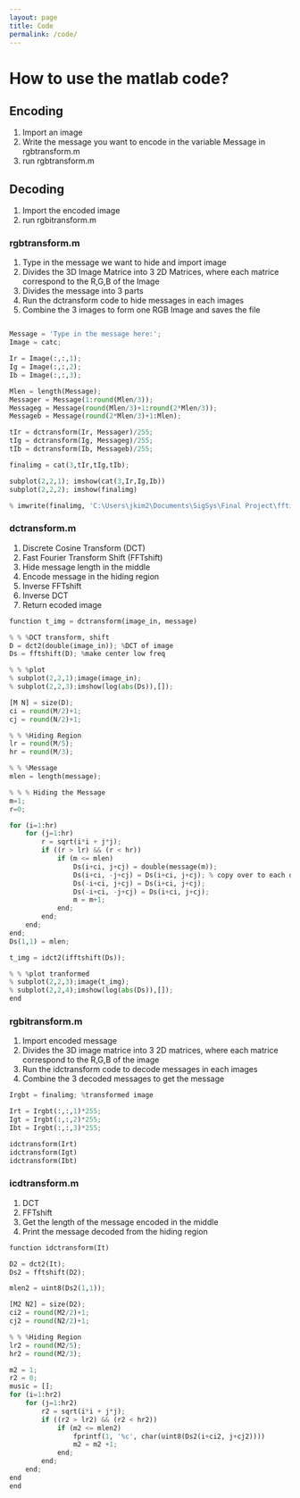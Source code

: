 ```yaml
---
layout: page
title: Code
permalink: /code/
---
```

# How to use the matlab code?

## Encoding
1. Import an image
2. Write the message you want to encode in the variable Message in rgbtransform.m
3. run rgbtransform.m

## Decoding
1. Import the encoded image
2. run rgbitransform.m



### rgbtransform.m
1. Type in the message we want to hide and import image
2. Divides the 3D Image Matrice into 3 2D Matrices, where each matrice correspond to the R,G,B of the Image
3. Divides the message into 3 parts
4. Run the dctransform code to hide messages in each images
5. Combine the 3 images to form one RGB Image and saves the file

```python

Message = 'Type in the message here:';
Image = catc;

Ir = Image(:,:,1);
Ig = Image(:,:,2);
Ib = Image(:,:,3);

Mlen = length(Message);
Messager = Message(1:round(Mlen/3));
Messageg = Message(round(Mlen/3)+1:round(2*Mlen/3));
Messageb = Message(round(2*Mlen/3)+1:Mlen);

tIr = dctransform(Ir, Messager)/255;
tIg = dctransform(Ig, Messageg)/255;
tIb = dctransform(Ib, Messageb)/255;

finalimg = cat(3,tIr,tIg,tIb);

subplot(2,2,1); imshow(cat(3,Ir,Ig,Ib))
subplot(2,2,2); imshow(finalimg)

% imwrite(finalimg, 'C:\Users\jkim2\Documents\SigSys\Final Project\fftimage.jpg')
```



### dctransform.m
1. Discrete Cosine Transform (DCT)
2. Fast Fourier Transform Shift (FFTshift)
3. Hide message length in the middle
4. Encode message in the hiding region
5. Inverse FFTshift
6. Inverse DCT
7. Return ecoded image

```python
function t_img = dctransform(image_in, message)

% % %DCT transform, shift
D = dct2(double(image_in)); %DCT of image
Ds = fftshift(D); %make center low freq

% % %plot
% subplot(2,2,1);image(image_in);
% subplot(2,2,3);imshow(log(abs(Ds)),[]);

[M N] = size(D); 
ci = round(M/2)+1; 
cj = round(N/2)+1;

% % %Hiding Region
lr = round(M/5); 
hr = round(M/3);

% % %Message
mlen = length(message);

% % % Hiding the Message
m=1; 
r=0;

for (i=1:hr)
    for (j=1:hr)
        r = sqrt(i*i + j*j);
        if ((r > lr) && (r < hr))
            if (m <= mlen)
                Ds(i+ci, j+cj) = double(message(m));
                Ds(i+ci, -j+cj) = Ds(i+ci, j+cj); % copy over to each quadrant
                Ds(-i+ci, j+cj) = Ds(i+ci, j+cj);
                Ds(-i+ci, -j+cj) = Ds(i+ci, j+cj);
                m = m+1; 
            end; 
        end; 
    end; 
end;
Ds(1,1) = mlen;

t_img = idct2(ifftshift(Ds));

% % %plot tranformed
% subplot(2,2,3);image(t_img);
% subplot(2,2,4);imshow(log(abs(Ds)),[]);
end
```



### rgbitransform.m
1. Import encoded message
2. Divides the 3D image matrice into 3 2D matrices, where each matrice correspond to the R,G,B of the image
3. Run the idctransform code to decode messages in each images
5. Combine the 3 decoded messages to get the message

```python
Irgbt = finalimg; %transformed image

Irt = Irgbt(:,:,1)*255;
Igt = Irgbt(:,:,2)*255;
Ibt = Irgbt(:,:,3)*255;

idctransform(Irt)
idctransform(Igt)
idctransform(Ibt)
```



### icdtransform.m
1. DCT
2. FFTshift
3. Get the length of the message encoded in the middle
4. Print the message decoded from the hiding region

```python
function idctransform(It)

D2 = dct2(It); 
Ds2 = fftshift(D2); 

mlen2 = uint8(Ds2(1,1));

[M2 N2] = size(D2); 
ci2 = round(M2/2)+1; 
cj2 = round(N2/2)+1;

% % %Hiding Region
lr2 = round(M2/5); 
hr2 = round(M2/3);

m2 = 1;
r2 = 0;
music = [];
for (i=1:hr2)
    for (j=1:hr2)
        r2 = sqrt(i*i + j*j);
        if ((r2 > lr2) && (r2 < hr2))
            if (m2 <= mlen2)
                fprintf(1, '%c', char(uint8(Ds2(i+ci2, j+cj2))))
                m2 = m2 +1; 
            end; 
        end; 
    end; 
end
end
```
